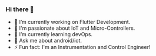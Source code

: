 ### Hi there 👋

- 🔭 I’m currently working on Flutter Development.
- 🔭 I'm passionate about IoT and Micro-Controllers.
- 🌱 I’m currently learning devOps.
- 💬 Ask me about android/iot.
- ⚡ Fun fact: I'm an Instrumentation and Control Engineer!
